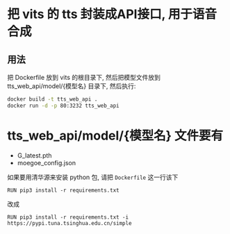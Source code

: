 # 把 vits 的 tts 封装成API接口, 用于语音合成

## 用法

把 Dockerfile 放到 vits 的根目录下, 然后把模型文件放到 tts_web_api/model/{模型名} 目录下, 然后执行:  

```bash
docker build -t tts_web_api .
docker run -d -p 80:3232 tts_web_api
```

# tts_web_api/model/{模型名} 文件要有
* G_latest.pth
* moegoe_config.json

如果要用清华源来安装 python 包, 请把 `Dockerfile` 这一行该下
```
RUN pip3 install -r requirements.txt
```
改成
```
RUN pip3 install -r requirements.txt -i https://pypi.tuna.tsinghua.edu.cn/simple
```
